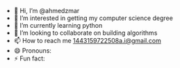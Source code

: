 - 👋 Hi, I’m @ahmedzmar
- 👀 I’m interested in getting my computer science degree
- 🌱 I’m currently learning python
- 💞️ I’m looking to collaborate on building algorithms
- 📫 How to reach me 1443159722508a.i@gmail.com
- 😄 Pronouns: 
- ⚡ Fun fact: 

<!---
ahmedzmar/ahmedzmar is a ✨ special ✨ repository because its `README.md` (this file) appears on your GitHub profile.
You can click the Preview link to take a look at your changes.
--->
